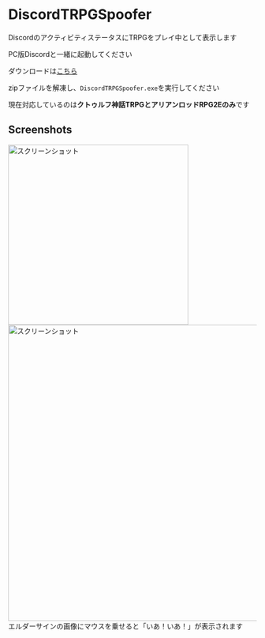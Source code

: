 # DiscordTRPGSpoofer

DiscordのアクティビティステータスにTRPGをプレイ中として表示します

PC版Discordと一緒に起動してください

ダウンロードは[こちら](https://github.com/IrisRainbow7/DiscordTRPGSpoofer/releases/download/1.1/DiscordTRPGSpoofer.zip)

zipファイルを解凍し、`DiscordTRPGSpoofer.exe`を実行してください

現在対応しているのは**クトゥルフ神話TRPGとアリアンロッドRPG2Eのみ**です

## Screenshots

<img width="365" alt="スクリーンショット" src="https://user-images.githubusercontent.com/34544233/125153226-43427800-e18d-11eb-91c2-1eaf9b15e578.png">

<img width="600" alt="スクリーンショット" src="https://user-images.githubusercontent.com/34544233/125153270-7e44ab80-e18d-11eb-9f73-38073611c866.jpg">
エルダーサインの画像にマウスを乗せると「いあ！いあ！」が表示されます
